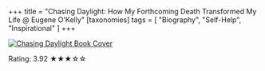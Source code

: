 +++
title = "Chasing Daylight: How My Forthcoming Death Transformed My Life @ Eugene O'Kelly"
[taxonomies]
tags = [ "Biography", "Self-Help", "Inspirational" ]
+++

<a href="https://www.goodreads.com/book/show/130669.Chasing_Daylight">
    <img src="/books/2022-04-14-chasing-daylight.jpg" alt="Chasing Daylight Book Cover" />
</a>

Rating: 3.92 ★★★☆☆

